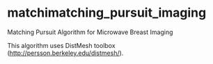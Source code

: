 # matchimatching_pursuit_imaging
Matching Pursuit Algorithm for Microwave Breast Imaging

This algorithm uses DistMesh toolbox (http://persson.berkeley.edu/distmesh/).